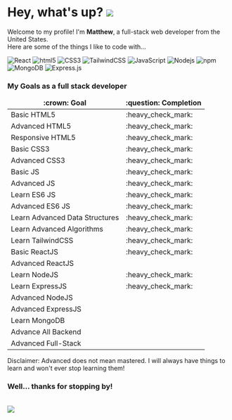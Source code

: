 # Hey, what's up? <img src="https://emojis.slackmojis.com/emojis/images/1643516071/20940/wave.gif?1643516071"/>
Welcome to my profile!
I'm **Matthew**, a full-stack web developer from the United States. 
<br/>
Here are some of the things I like to code with...
<p>
  <img alt="React" src="https://img.shields.io/badge/-React-45b8d8?style=flat&logo=react&logoColor=white" />
  <img alt="html5" src="https://img.shields.io/badge/-HTML5-E34F26?style=flat&logo=html5&logoColor=white" />
  <img alt="CSS3" src="https://img.shields.io/badge/-CSS3-008DFF?style=flat&logo=CSS3&logoColor=white" />
  <img alt="TailwindCSS" src="https://img.shields.io/badge/-TailwindCSS-00AF8C?style=flat&logo=tailwindcss&logoColor=white" />
  <img alt="JavaScript" src="https://img.shields.io/badge/-JavaScript-yellow?style=flat&logo=JavaScript&logoColor=white" />
  <img alt="Nodejs" src="https://img.shields.io/badge/-NodeJS-43853d?style=flat&logo=Node.js&logoColor=white" />
  <img alt="npm" src="https://img.shields.io/badge/-NPM-CB3837?style=flat&logo=npm&logoColor=white" />
  <img alt="MongoDB" src="https://img.shields.io/badge/-MongoDB-00B40C?style=flat&logo=MongoDB&logoColor=white" />
  <img alt="Express.js" src="https://img.shields.io/badge/-Express.js-E4E4E4?style=flat&logo=express&logoColor=black" />
</p>
<h3>My Goals as a full stack developer</h3>
<table>
  <thead align="center">
    <tr border: none;>
      <td><b>:crown: Goal</b></td>
      <td><b>:question: Completion</b></td>
    </tr>
  </thead>
  <tbody>
    <tr>
      <td>Basic HTML5</td>
      <td>:heavy_check_mark:</td>
    </tr>
    <tr>
      <td>Advanced HTML5</td>
      <td>:heavy_check_mark:</td>
    </tr>
    <tr>
      <td>Responsive HTML5</td>
      <td>:heavy_check_mark:</td>
    </tr>
    <tr>
      <td>Basic CSS3</td>
      <td>:heavy_check_mark:</td>
    </tr>
    <tr>
      <td>Advanced CSS3</td>
      <td>:heavy_check_mark:</td>
    </tr>
    <tr>
      <td>Basic JS</td>
      <td>:heavy_check_mark:</td>
    </tr>
    <tr>
      <td>Advanced JS</td>
      <td>:heavy_check_mark:</td>
    </tr>
    <tr>
      <td>Learn ES6 JS</td>
      <td>:heavy_check_mark:</td>
    </tr>
    <tr>
      <td>Advanced ES6 JS</td>
      <td>:heavy_check_mark:</td>
    </tr>
    <tr>
      <td>Learn Advanced Data Structures</td>
      <td>:heavy_check_mark:</td>
    </tr>
    <tr>
      <td>Learn Advanced Algorithms</td>
      <td>:heavy_check_mark:</td>
    </tr>
    <tr>
      <td>Learn TailwindCSS</td>
      <td>:heavy_check_mark:</td>
    </tr>
    <tr>
      <td>Basic ReactJS</td>
      <td>:heavy_check_mark:</td>
    </tr>
    <tr>
      <td>Advanced ReactJS</td>
      <td></td>
    </tr>
    <tr>
      <td>Learn NodeJS</td>
      <td>:heavy_check_mark:</td>
    </tr>
    <tr>
      <td>Learn ExpressJS</td>
      <td>:heavy_check_mark:</td>
    </tr>
    <tr>
      <td>Advanced NodeJS</td>
      <td></td>
    </tr>
    <tr>
      <td>Advanced ExpressJS</td>
      <td></td>
    </tr>
    <tr>
      <td>Learn MongoDB</td>
      <td></td>
    </tr>
    <tr>
      <td>Advance All Backend</td>
      <td></td>
    </tr>
    <tr>
      <td>Advanced Full-Stack</td>
      <td></td>
    </tr>
  </tbody>
</table>

Disclaimer: Advanced does not mean mastered. I will always have things to learn and won't ever stop learning them!

<h3>Well... thanks for stopping by!</h3><br/>
<img src="https://emojis.slackmojis.com/emojis/images/1624999996/46300/thanks.gif?1624999996"/>



